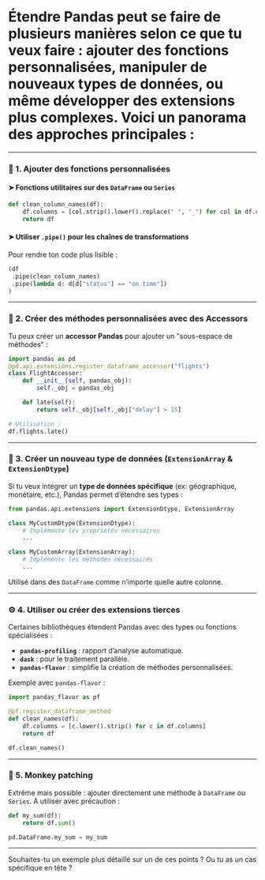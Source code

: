 # Étendre **Pandas** peut se faire de plusieurs manières selon ce que tu veux faire : ajouter des fonctions personnalisées, manipuler de nouveaux types de données, ou même développer des extensions plus complexes. Voici un panorama des approches principales :

---

### 🔧 1. **Ajouter des fonctions personnalisées**
#### ➤ Fonctions utilitaires sur des `DataFrame` ou `Series`

```python
def clean_column_names(df):
    df.columns = [col.strip().lower().replace(" ", "_") for col in df.columns]
    return df
```

#### ➤ Utiliser `.pipe()` pour les chaînes de transformations
Pour rendre ton code plus lisible :

```python
(df
 .pipe(clean_column_names)
 .pipe(lambda d: d[d["status"] == "on time"])
)
```

---

### 🧱 2. **Créer des méthodes personnalisées avec des Accessors**
Tu peux créer un **accessor Pandas** pour ajouter un "sous-espace de méthodes" :

```python
import pandas as pd
@pd.api.extensions.register_dataframe_accessor("flights")
class FlightAccessor:
    def __init__(self, pandas_obj):
        self._obj = pandas_obj

    def late(self):
        return self._obj[self._obj["delay"] > 15]

# Utilisation :
df.flights.late()
```

---

### 🧩 3. **Créer un nouveau type de données (`ExtensionArray` & `ExtensionDtype`)**
Si tu veux intégrer un **type de données spécifique** (ex: géographique, monétaire, etc.), Pandas permet d’étendre ses types :

```python
from pandas.api.extensions import ExtensionDtype, ExtensionArray

class MyCustomDtype(ExtensionDtype):
    # Implémente les propriétés nécessaires
    ...

class MyCustomArray(ExtensionArray):
    # Implémente les méthodes nécessaires
    ...
```

Utilisé dans des `DataFrame` comme n’importe quelle autre colonne.

---

### ⚙️ 4. **Utiliser ou créer des extensions tierces**
Certaines bibliothèques étendent Pandas avec des types ou fonctions spécialisées :
- **`pandas-profiling`** : rapport d’analyse automatique.
- **`dask`** : pour le traitement parallèle.
- **`pandas-flavor`** : simplifie la création de méthodes personnalisées.

Exemple avec `pandas-flavor` :

```python
import pandas_flavor as pf

@pf.register_dataframe_method
def clean_names(df):
    df.columns = [c.lower().strip() for c in df.columns]
    return df

df.clean_names()
```

---

### 🔌 5. **Monkey patching**
Extrême mais possible : ajouter directement une méthode à `DataFrame` ou `Series`. À utiliser avec précaution :

```python
def my_sum(df):
    return df.sum()

pd.DataFrame.my_sum = my_sum
```

---

Souhaites-tu un exemple plus détaillé sur un de ces points ? Ou tu as un cas spécifique en tête ?
